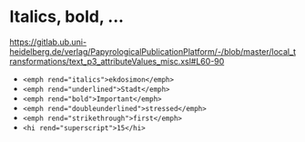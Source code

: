 # Italics, bold, ...

https://gitlab.ub.uni-heidelberg.de/verlag/PapyrologicalPublicationPlatform/-/blob/master/local_transformations/text_p3_attributeValues_misc.xsl#L60-90

- `<emph rend="italics">ekdosimon</emph>`
- `<emph rend="underlined">Stadt</emph>`
- `<emph rend="bold">Important</emph>`
- `<emph rend="doubleunderlined">stressed</emph>`
- `<emph rend="strikethrough">first</emph>`
- `<hi rend="superscript">15</hi>`
